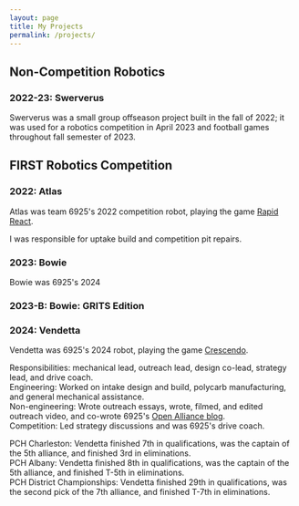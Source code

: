 ```yaml
---
layout: page
title: My Projects
permalink: /projects/
---
```


## Non-Competition Robotics

### 2022-23: Swerverus

Swerverus was a small group offseason project built in the fall of 2022; it was used for a robotics competition in April 2023 and football games throughout fall semester of 2023.

## FIRST Robotics Competition 

### 2022: Atlas 

Atlas was team 6925's 2022 competition robot, playing the game [Rapid React](https://www.youtube.com/watch?v=LgniEjI9cCM).

I was responsible for uptake build and competition pit repairs.  

### 2023: Bowie 

Bowie was 6925's 2024

### 2023-B: Bowie: GRITS Edition 

### 2024: Vendetta

Vendetta was 6925's 2024 robot, playing the game [Crescendo](https://www.youtube.com/watch?v=9keeDyFxzY4). 

Responsibilities: mechanical lead, outreach lead, design co-lead, strategy lead, and drive coach.\
Engineering: Worked on intake design and build, polycarb manufacturing, and general mechanical assistance.\
Non-engineering: Wrote outreach essays, wrote, filmed, and edited outreach video, and co-wrote 6925's [Open Alliance blog](https://www.chiefdelphi.com/t/frc-team-6925-woodward-academy-robotics-2024-build-thread-open-alliance/443629).\
Competition: Led strategy discussions and was 6925's drive coach.

PCH Charleston: Vendetta finished 7th in qualifications, was the captain of the 5th alliance, and finished 3rd in eliminations.\
PCH Albany: Vendetta finished 8th in qualifications, was the captain of the 5th alliance, and finished T-5th in eliminations.\
PCH District Championships: Vendetta finished 29th in qualifications, was the second pick of the 7th alliance, and finished T-7th in eliminations.
